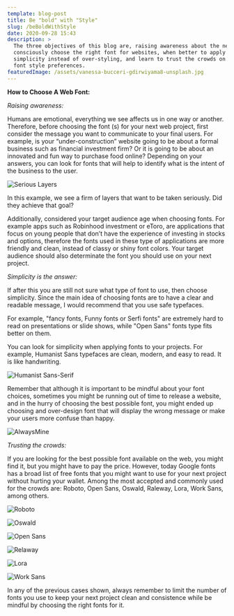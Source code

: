 ```yaml
---
template: blog-post
title: Be "bold" with "Style"
slug: /beBoldWithStyle
date: 2020-09-28 15:43
description: >
  The three objectives of this blog are, raising awareness about the need to
  consciously choose the right font for websites, when better to apply
  simplicity instead of over-styling, and learn to trust the crowds on their
  font style preferences.
featuredImage: /assets/vanessa-bucceri-gdirwiyama8-unsplash.jpg
---
```



**How to Choose A Web Font:**

*Raising awareness:*

Humans are emotional, everything we see affects us in one way or another. Therefore, before choosing the font (s) for your next web project, first consider the message you want to communicate to your final users. For example, is your “under-construction” website going to be about a formal business such as financial investment firm? Or it is going to be about an innovated and fun way to purchase food online? Depending on your answers, you can look for fonts that will help to identify what is the intent of the business to the user.

![](/assets/seriouslayers.png "Serious Layers")

In this example, we see a firm of layers that want to be taken seriously. Did they achieve that goal?

Additionally, considered your target audience age when choosing fonts. For example apps such as Robinhood investment or eToro, are applications that focus on young people that don’t have the experience of investing in stocks and options, therefore the fonts used in these type of applications are more friendly and clean, instead of classy or shiny font colors. Your target audience should also determinate the font you should use on your next project.





*Simplicity is the answer:*

If after this you are still not sure what type of font to use, then choose simplicity. Since the main idea of choosing fonts are to have a clear and readable message, I would recommend that you use safe typefaces.

For example, "fancy fonts, Funny fonts or Serfi fonts" are extremely hard to read on presentations or slide shows, while "Open Sans" fonts type fits better on them.

You can look for simplicity when applying fonts to your projects. For example, Humanist Sans typefaces are clean, modern, and easy to read. It is like handwriting.

![](/assets/humanist-sans-serif.png "Humanist Sans-Serif")



Remember that although it is important to be mindful about your font choices, sometimes you might be running out of time to release a website, and in the hurry of choosing the best possible font, you might ended up choosing and over-design font that will display the wrong message or make your users more confuse than happy.

![](/assets/alwaysmine.png "AlwaysMine")





*Trusting the crowds:*

If you are looking for the best possible font available on the web, you might find it, but you might have to pay the price. However, today Google fonts has a broad list of free fonts that you might want to use for your next project without hurting your wallet. Among the most accepted and commonly used for the crowds are: Roboto, Open Sans, Oswald, Raleway, Lora, Work Sans, among others.

![](/assets/roboto.png "Roboto")

![](/assets/oswald.png "Oswald")

![](/assets/opensans.png "Open Sans")

![](/assets/raleway.png "Relaway")

![](/assets/lora.png "Lora")

![](/assets/worksans.png "Work Sans")

In any of the previous cases shown, always remember to limit the number of fonts you use to keep your next project clean and consistence while be mindful by choosing the right fonts for it.